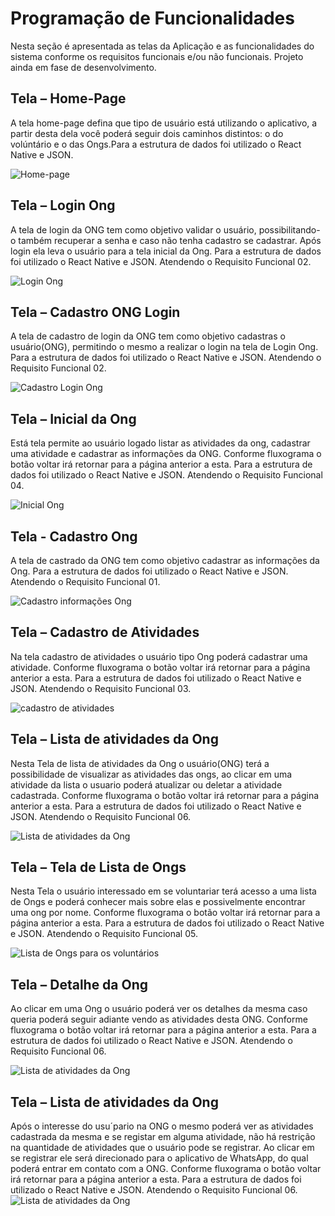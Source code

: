 # Programação de Funcionalidades

Nesta seção é apresentada as telas da Aplicação e as funcionalidades do sistema conforme os requisitos funcionais e/ou não funcionais. Projeto ainda em fase de desenvolvimento.


## Tela – Home-Page

A tela home-page defina que tipo de usuário está utilizando o aplicativo, a partir desta dela você poderá seguir dois caminhos distintos: o do volúntário e o das Ongs.Para a estrutura de dados foi utilizado o React Native e JSON.

![Home-page](img/TelaHome.png)


## Tela – Login Ong 

A tela de login da ONG tem como objetivo validar o usuário, possibilitando-o também recuperar a senha e caso não tenha cadastro se cadastrar. Após login ela leva o usuário para a tela inicial da Ong. Para a estrutura de dados foi utilizado o React Native e JSON. Atendendo o Requisito Funcional 02.

![Login Ong](img/FuncCadOng.png)


## Tela – Cadastro ONG Login 

A tela de cadastro de login da ONG tem como objetivo cadastras o usuário(ONG), permitindo o mesmo a realizar o login na tela de Login Ong. Para a estrutura de dados foi utilizado o React Native e JSON. Atendendo o Requisito Funcional 02.

![Cadastro Login Ong](img/OngCadLogin.png)


## Tela – Inicial da Ong 

Está tela permite ao usuário logado listar as atividades da ong, cadastrar uma atividade e cadastrar as informações da ONG. Conforme fluxograma o botão voltar irá retornar para a página anterior a esta. Para a estrutura de dados foi utilizado o React Native e JSON. Atendendo o Requisito Funcional 04.

![Inicial Ong](img/TelaInicialONG.png)


## Tela - Cadastro Ong

A tela de castrado da ONG tem como objetivo cadastrar as informações da Ong. Para a estrutura de dados foi utilizado o React Native e JSON. Atendendo o Requisito Funcional 01.

![Cadastro informações Ong](img/CadInfoONG.png)


## Tela – Cadastro de Atividades 

Na tela cadastro de atividades o usuário tipo Ong poderá cadastrar uma atividade. Conforme fluxograma o botão voltar irá retornar para a página anterior a esta. Para a estrutura de dados foi utilizado o React Native e JSON. Atendendo o Requisito Funcional 03.

![cadastro de atividades](img/CadastrarAtv.png)


## Tela – Lista de atividades da Ong 

Nesta Tela de lista de atividades da Ong o usuário(ONG) terá a possibilidade de visualizar as atividades das ongs, ao clicar em uma atividade da lista o usuario poderá atualizar ou deletar a atividade cadastrada. Conforme fluxograma o botão voltar irá retornar para a página anterior a esta. Para a estrutura de dados foi utilizado o React Native e JSON. Atendendo o Requisito Funcional 06.

![Lista de atividades da Ong](img/ListarAtv.png)


## Tela – Tela de Lista de Ongs 

Nesta Tela o usuário interessado em se voluntariar terá acesso a uma lista de Ongs e poderá conhecer mais sobre elas e possivelmente encontrar uma ong por nome. Conforme fluxograma o botão voltar irá retornar para a página anterior a esta. Para a estrutura de dados foi utilizado o React Native e JSON. Atendendo o Requisito Funcional 05.

![Lista de Ongs para os voluntários](img/ListaVoluntarios.png)


## Tela – Detalhe da Ong 
Ao clicar em uma Ong o usuário poderá ver os detalhes da mesma caso queria poderá seguir adiante vendo as atividades desta ONG. Conforme fluxograma o botão voltar irá retornar para a página anterior a esta. Para a estrutura de dados foi utilizado o React Native e JSON. Atendendo o Requisito Funcional 06.

![Lista de atividades da Ong](img/DetalhesONG.png)


## Tela – Lista de atividades da Ong 
Após o interesse do usu´pario na ONG o mesmo poderá ver as atividades cadastrada da mesma e se registar em alguma atividade, não há restrição na quantidade de atividades que o usuário pode se registrar. Ao clicar em se registrar ele será direcionado para o aplicativo de WhatsApp, do qual poderá entrar em contato com a ONG. Conforme fluxograma o botão voltar irá retornar para a página anterior a esta. Para a estrutura de dados foi utilizado o React Native e JSON. Atendendo o Requisito Funcional 06.
![Lista de atividades da Ong](img/FuncListaAtividades.png)

